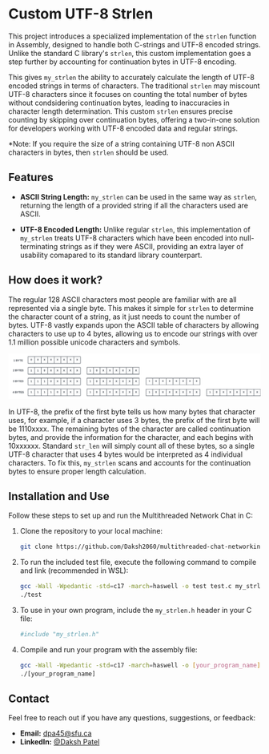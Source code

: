 # Custom UTF-8 Strlen 

This project introduces a specialized implementation of the `strlen` function in Assembly, designed to handle both C-strings and UTF-8 encoded strings. Unlike the standard C library's `strlen`, this custom implementation goes a step further by accounting for continuation bytes in UTF-8 encoding.

This gives `my_strlen` the ability to accurately calculate the length of UTF-8 encoded strings in terms of characters. The traditional `strlen` may miscount UTF-8 characters since it focuses on counting the total number of bytes without condsidering continuation bytes, leading to inaccuracies in character length determination. This custom `strlen` ensures precise counting by skipping over continuation bytes, offering a two-in-one solution for developers working with UTF-8 encoded data and regular strings. 

*Note: If you require the size of a string containing UTF-8 non ASCII characters in bytes, then `strlen` should be used.

## Features

- **ASCII String Length:** `my_strlen` can be used in the same way as `strlen`, returning the length of a provided string if all the characters used are ASCII. 

- **UTF-8 Encoded Length:** Unlike regular `strlen`, this implementation of `my_strlen` treats UTF-8 characters which have been encoded into null-terminating strings as if they were ASCII, providing an extra layer of usability comapared to its standard library counterpart.

## How does it work?

The regular 128 ASCII characters most people are familiar with are all represented via a single byte. This makes it simple for `strlen` to determine the character count of a string, as it just needs to count the number of bytes. UTF-8 vastly expands upon the ASCII table of characters by allowing characters to use up to 4 bytes, allowing us to encode our strings with over 1.1 million possible unicode characters and symbols. 

![UTF-8 Encoding](images/utf8.png)

In UTF-8, the prefix of the first byte tells us how many bytes that character uses, for example, if a character uses 3 bytes, the prefix of the first byte will be 1110xxxx. The remaining bytes of the character are called continuation bytes, and provide the information for the character, and each begins with 10xxxxxx. Standard `str_len` will simply count all of these bytes, so a single UTF-8 character that uses 4 bytes would be interpreted as 4 individual characters. To fix this, `my_strlen` scans and accounts for the continuation bytes to ensure proper length calculation.

## Installation and Use

Follow these steps to set up and run the Multithreaded Network Chat in C:

1. Clone the repository to your local machine:

   ```bash
   git clone https://github.com/Daksh2060/multithreaded-chat-networking-c.git
   ```

2. To run the included test file, execute the following command to compile and link (recommended in WSL):

   ```bash
   gcc -Wall -Wpedantic -std=c17 -march=haswell -o test test.c my_strlen.S
   ./test
   ```

3. To use in your own program, include the `my_strlen.h` header in your C file:

   ```bash
   #include "my_strlen.h"
   ```

4. Compile and run your program with the assembly file:

   ```bash
   gcc -Wall -Wpedantic -std=c17 -march=haswell -o [your_program_name] [your_c_file] my_strlen.S
   ./[your_program_name]
   ```

## Contact

Feel free to reach out if you have any questions, suggestions, or feedback:

- **Email:** dpa45@sfu.ca
- **LinkedIn:** [@Daksh Patel](https://www.linkedin.com/in/daksh-patel-956622290/)